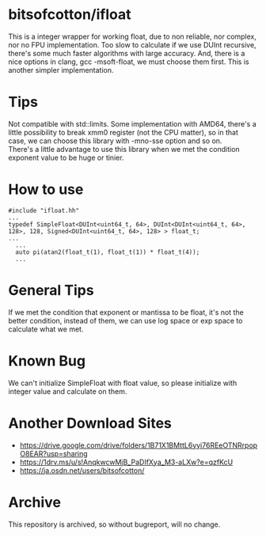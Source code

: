 # bitsofcotton/ifloat
This is a integer wrapper for working float, due to non reliable, nor complex, nor no FPU implementation.
Too slow to calculate if we use DUInt recursive, there's some much faster algorithms with large accuracy.
And, there is a nice options in clang, gcc -msoft-float, we must choose them first.
This is another simpler implementation.

# Tips
Not compatible with std::limits.
Some implementation with AMD64, there's a little possibility to break xmm0 register (not the CPU matter), so in that case, we can choose this library with -mno-sse option and so on.  
There's a little advantage to use this library when we met the condition exponent value to be huge or tinier.

# How to use
    #include "ifloat.hh"
    ...
    typedef SimpleFloat<DUInt<uint64_t, 64>, DUInt<DUInt<uint64_t, 64>, 128>, 128, Signed<DUInt<uint64_t, 64>, 128> > float_t;
    ...
      ...
      auto pi(atan2(float_t(1), float_t(1)) * float_t(4));
      ...

# General Tips
If we met the condition that exponent or mantissa to be float, it's not the better condition, instead of them, we can use log space or exp space to calculate what we met.

# Known Bug
We can't initialize SimpleFloat with float value, so please initialize with integer value and calculate on them.

# Another Download Sites
* https://drive.google.com/drive/folders/1B71X1BMttL6yyi76REeOTNRrpopO8EAR?usp=sharing
* https://1drv.ms/u/s!AnqkwcwMjB_PaDIfXya_M3-aLXw?e=qzfKcU
* https://ja.osdn.net/users/bitsofcotton/

# Archive
This repository is archived, so without bugreport, will no change.
